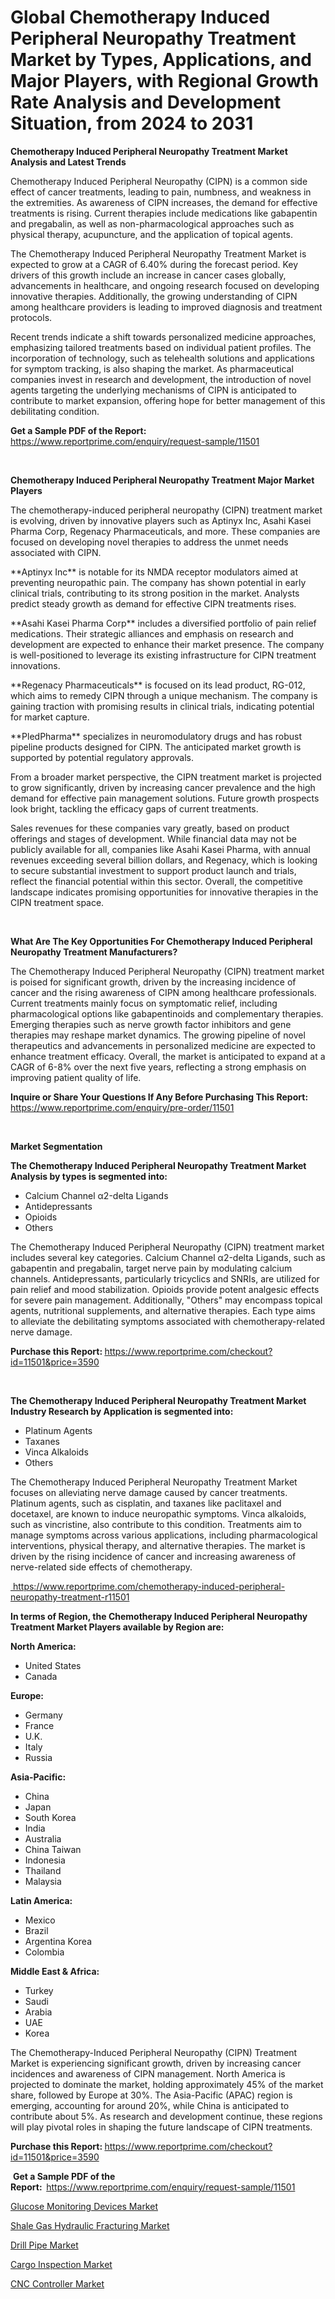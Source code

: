 <p><h1>Global Chemotherapy Induced Peripheral Neuropathy Treatment Market by Types, Applications, and Major Players, with Regional Growth Rate Analysis and Development Situation, from 2024 to 2031</h1></p><p><strong>Chemotherapy Induced Peripheral Neuropathy Treatment Market Analysis and Latest Trends</strong></p>
<p><p>Chemotherapy Induced Peripheral Neuropathy (CIPN) is a common side effect of cancer treatments, leading to pain, numbness, and weakness in the extremities. As awareness of CIPN increases, the demand for effective treatments is rising. Current therapies include medications like gabapentin and pregabalin, as well as non-pharmacological approaches such as physical therapy, acupuncture, and the application of topical agents.</p><p>The Chemotherapy Induced Peripheral Neuropathy Treatment Market is expected to grow at a CAGR of 6.40% during the forecast period. Key drivers of this growth include an increase in cancer cases globally, advancements in healthcare, and ongoing research focused on developing innovative therapies. Additionally, the growing understanding of CIPN among healthcare providers is leading to improved diagnosis and treatment protocols.</p><p>Recent trends indicate a shift towards personalized medicine approaches, emphasizing tailored treatments based on individual patient profiles. The incorporation of technology, such as telehealth solutions and applications for symptom tracking, is also shaping the market. As pharmaceutical companies invest in research and development, the introduction of novel agents targeting the underlying mechanisms of CIPN is anticipated to contribute to market expansion, offering hope for better management of this debilitating condition.</p></p>
<p><strong>Get a Sample PDF of the Report:&nbsp;</strong> <a href="https://www.reportprime.com/enquiry/request-sample/11501?utm_campaign=1738&utm_medium=2&utm_source=Github&utm_content=ia&utm_term=18102024&utm_id=chemotherapy-induced-peripheral-neuropathy-treatment">https://www.reportprime.com/enquiry/request-sample/11501</a></p>
<p>&nbsp;</p>
<p><strong>Chemotherapy Induced Peripheral Neuropathy Treatment Major Market Players</strong></p>
<p><p>The chemotherapy-induced peripheral neuropathy (CIPN) treatment market is evolving, driven by innovative players such as Aptinyx Inc, Asahi Kasei Pharma Corp, Regenacy Pharmaceuticals, and more. These companies are focused on developing novel therapies to address the unmet needs associated with CIPN.</p><p>**Aptinyx Inc** is notable for its NMDA receptor modulators aimed at preventing neuropathic pain. The company has shown potential in early clinical trials, contributing to its strong position in the market. Analysts predict steady growth as demand for effective CIPN treatments rises.</p><p>**Asahi Kasei Pharma Corp** includes a diversified portfolio of pain relief medications. Their strategic alliances and emphasis on research and development are expected to enhance their market presence. The company is well-positioned to leverage its existing infrastructure for CIPN treatment innovations.</p><p>**Regenacy Pharmaceuticals** is focused on its lead product, RG-012, which aims to remedy CIPN through a unique mechanism. The company is gaining traction with promising results in clinical trials, indicating potential for market capture.</p><p>**PledPharma** specializes in neuromodulatory drugs and has robust pipeline products designed for CIPN. The anticipated market growth is supported by potential regulatory approvals.</p><p>From a broader market perspective, the CIPN treatment market is projected to grow significantly, driven by increasing cancer prevalence and the high demand for effective pain management solutions. Future growth prospects look bright, tackling the efficacy gaps of current treatments. </p><p>Sales revenues for these companies vary greatly, based on product offerings and stages of development. While financial data may not be publicly available for all, companies like Asahi Kasei Pharma, with annual revenues exceeding several billion dollars, and Regenacy, which is looking to secure substantial investment to support product launch and trials, reflect the financial potential within this sector. Overall, the competitive landscape indicates promising opportunities for innovative therapies in the CIPN treatment space.</p></p>
<p>&nbsp;</p>
<p><strong>What Are The Key Opportunities For Chemotherapy Induced Peripheral Neuropathy Treatment Manufacturers?</strong></p>
<p><p>The Chemotherapy Induced Peripheral Neuropathy (CIPN) treatment market is poised for significant growth, driven by the increasing incidence of cancer and the rising awareness of CIPN among healthcare professionals. Current treatments mainly focus on symptomatic relief, including pharmacological options like gabapentinoids and complementary therapies. Emerging therapies such as nerve growth factor inhibitors and gene therapies may reshape market dynamics. The growing pipeline of novel therapeutics and advancements in personalized medicine are expected to enhance treatment efficacy. Overall, the market is anticipated to expand at a CAGR of 6-8% over the next five years, reflecting a strong emphasis on improving patient quality of life.</p></p>
<p><strong>Inquire or Share Your Questions If Any Before Purchasing This Report:</strong> <a href="https://www.reportprime.com/enquiry/pre-order/11501?utm_campaign=1738&utm_medium=2&utm_source=Github&utm_content=ia&utm_term=18102024&utm_id=chemotherapy-induced-peripheral-neuropathy-treatment">https://www.reportprime.com/enquiry/pre-order/11501</a></p>
<p>&nbsp;</p>
<p><strong>Market Segmentation</strong></p>
<p><strong>The Chemotherapy Induced Peripheral Neuropathy Treatment Market Analysis by types is segmented into:</strong></p>
<p><ul><li>Calcium Channel α2-delta Ligands</li><li>Antidepressants</li><li>Opioids</li><li>Others</li></ul></p>
<p><p>The Chemotherapy Induced Peripheral Neuropathy (CIPN) treatment market includes several key categories. Calcium Channel α2-delta Ligands, such as gabapentin and pregabalin, target nerve pain by modulating calcium channels. Antidepressants, particularly tricyclics and SNRIs, are utilized for pain relief and mood stabilization. Opioids provide potent analgesic effects for severe pain management. Additionally, "Others" may encompass topical agents, nutritional supplements, and alternative therapies. Each type aims to alleviate the debilitating symptoms associated with chemotherapy-related nerve damage.</p></p>
<p><strong>Purchase this Report:&nbsp;</strong><a href="https://www.reportprime.com/checkout?id=11501&price=3590&utm_campaign=1738&utm_medium=2&utm_source=Github&utm_content=ia&utm_term=18102024&utm_id=chemotherapy-induced-peripheral-neuropathy-treatment">https://www.reportprime.com/checkout?id=11501&price=3590</a></p>
<p>&nbsp;</p>
<p><strong>The Chemotherapy Induced Peripheral Neuropathy Treatment Market Industry Research by Application is segmented into:</strong></p>
<p><ul><li>Platinum Agents</li><li>Taxanes</li><li>Vinca Alkaloids</li><li>Others</li></ul></p>
<p><p>The Chemotherapy Induced Peripheral Neuropathy Treatment Market focuses on alleviating nerve damage caused by cancer treatments. Platinum agents, such as cisplatin, and taxanes like paclitaxel and docetaxel, are known to induce neuropathic symptoms. Vinca alkaloids, such as vincristine, also contribute to this condition. Treatments aim to manage symptoms across various applications, including pharmacological interventions, physical therapy, and alternative therapies. The market is driven by the rising incidence of cancer and increasing awareness of nerve-related side effects of chemotherapy.</p></p>
<p><a href="https://www.reportprime.com/chemotherapy-induced-peripheral-neuropathy-treatment-r11501?utm_campaign=1738&utm_medium=2&utm_source=Github&utm_content=ia&utm_term=18102024&utm_id=chemotherapy-induced-peripheral-neuropathy-treatment">&nbsp;https://www.reportprime.com/chemotherapy-induced-peripheral-neuropathy-treatment-r11501</a></p>
<p><strong>In terms of Region, the Chemotherapy Induced Peripheral Neuropathy Treatment Market Players available by Region are:</strong></p>
<p>
    <p> <strong> North America: </strong>
        <ul>
            <li>United States</li>
            <li>Canada</li>
        </ul>
        </p> 
    <p> <strong> Europe: </strong>
        <ul>
            <li>Germany</li>
            <li>France</li>
            <li>U.K.</li>
            <li>Italy</li>
            <li>Russia</li>
        </ul>
        </p> 
    <p> <strong> Asia-Pacific: </strong>
        <ul>
            <li>China</li>
            <li>Japan</li>
            <li>South Korea</li>
            <li>India</li>
            <li>Australia</li>
            <li>China Taiwan</li>
            <li>Indonesia</li>
            <li>Thailand</li>
            <li>Malaysia</li>
        </ul>
        </p> 
    <p> <strong> Latin America: </strong>
        <ul>
            <li>Mexico</li>
            <li>Brazil</li>
            <li>Argentina Korea</li>
            <li>Colombia</li>
        </ul>
        </p> 
    <p> <strong> Middle East & Africa: </strong>
        <ul>
            <li>Turkey</li>
            <li>Saudi</li>
            <li>Arabia</li>
            <li>UAE</li>
            <li>Korea</li>
        </ul>
    </p>
    </p>
<p><p>The Chemotherapy-Induced Peripheral Neuropathy (CIPN) Treatment Market is experiencing significant growth, driven by increasing cancer incidences and awareness of CIPN management. North America is projected to dominate the market, holding approximately 45% of the market share, followed by Europe at 30%. The Asia-Pacific (APAC) region is emerging, accounting for around 20%, while China is anticipated to contribute about 5%. As research and development continue, these regions will play pivotal roles in shaping the future landscape of CIPN treatments.</p></p>
<p><strong>Purchase this Report: </strong><a href="https://www.reportprime.com/checkout?id=11501&price=3590&utm_campaign=1738&utm_medium=2&utm_source=Github&utm_content=ia&utm_term=18102024&utm_id=chemotherapy-induced-peripheral-neuropathy-treatment">https://www.reportprime.com/checkout?id=11501&price=3590</a></p>
<p>&nbsp;<strong>Get a Sample PDF of the Report:&nbsp;&nbsp;</strong><a href="https://www.reportprime.com/enquiry/request-sample/11501?utm_campaign=1738&utm_medium=2&utm_source=Github&utm_content=ia&utm_term=18102024&utm_id=chemotherapy-induced-peripheral-neuropathy-treatment">https://www.reportprime.com/enquiry/request-sample/11501</a></p>
<p><strong></strong></p>
<p><p><a href="https://www.linkedin.com/pulse/global-perspectives-glucose-monitoring-devices-market-trends-z39xf?utm_campaign=1738&utm_medium=2&utm_source=Github&utm_content=ia&utm_term=18102024&utm_id=chemotherapy-induced-peripheral-neuropathy-treatment">Glucose Monitoring Devices Market</a></p><p><a href="https://www.linkedin.com/pulse/shale-gas-hydraulic-fracturing-market-consolidation-impact-uyfzf?utm_campaign=1738&utm_medium=2&utm_source=Github&utm_content=ia&utm_term=18102024&utm_id=chemotherapy-induced-peripheral-neuropathy-treatment">Shale Gas Hydraulic Fracturing Market</a></p><p><a href="https://www.linkedin.com/pulse/drill-pipe-market-innovations-trends-comprehensive-study-2024-2031-bqlff?utm_campaign=1738&utm_medium=2&utm_source=Github&utm_content=ia&utm_term=18102024&utm_id=chemotherapy-induced-peripheral-neuropathy-treatment">Drill Pipe Market</a></p><p><a href="https://github.com/sakalstgliemsk/Market-Research-Report-List-1/blob/main/cargo-inspection-market.md?utm_campaign=1738&utm_medium=2&utm_source=Github&utm_content=ia&utm_term=18102024&utm_id=chemotherapy-induced-peripheral-neuropathy-treatment">Cargo Inspection Market</a></p><p><a href="https://www.linkedin.com/pulse/strategic-forecast-cnc-controller-market-growth-trends-size-2024-awhqf?utm_campaign=1738&utm_medium=2&utm_source=Github&utm_content=ia&utm_term=18102024&utm_id=chemotherapy-induced-peripheral-neuropathy-treatment">CNC Controller Market</a></p></p>